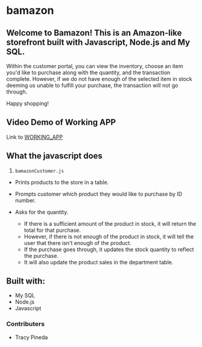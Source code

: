 # bamazon

## Welcome to Bamazon! This is an Amazon-like storefront built with Javascript, Node.js and My SQL.

Within the customer portal, you can view the inventory, choose an item you'd like to purchase
along with the quantity, and the transaction complete. However, if we do not have enough 
of the selected item in stock deeming us unable to fulfill your purchase, the transaction 
will not go through.

Happy shopping!

## Video Demo of Working APP

Link to [WORKING_APP]()

## What the javascript does

1. `bamazonCustomer.js`
- Prints products to the store in a table.
- Prompts customer which product they would like to purchase by ID number.
- Asks for the quantity.

  - If there is a sufficient amount of the product in stock, it will return the total for that purchase.
  - However, if there is not enough of the product in stock, it will tell the user that there isn't enough of the product.
  - If the purchase goes through, it updates the stock quantity to reflect the purchase.
  - It will also update the product sales in the department table.

## Built with:

- My SQL
- Node.js
- Javascript

### Contributers
- Tracy Pineda

